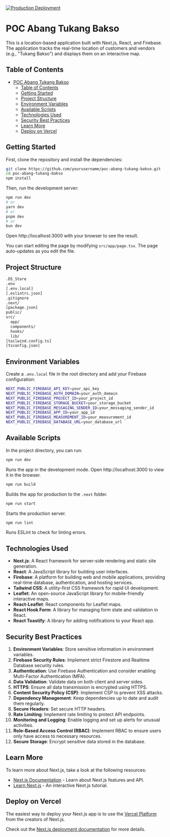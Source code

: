 [![Production Deployment](https://github.com/hmdnprks/poc-abang-tukang-bakso/actions/workflows/production.yaml/badge.svg)](https://github.com/hmdnprks/poc-abang-tukang-bakso/actions/workflows/production.yaml)

# POC Abang Tukang Bakso

This is a location-based application built with Next.js, React, and Firebase. The application tracks the real-time location of customers and vendors (e.g., "Tukang Bakso") and displays them on an interactive map.

## Table of Contents

- [POC Abang Tukang Bakso](#poc-abang-tukang-bakso)
  - [Table of Contents](#table-of-contents)
  - [Getting Started](#getting-started)
  - [Project Structure](#project-structure)
  - [Environment Variables](#environment-variables)
  - [Available Scripts](#available-scripts)
  - [Technologies Used](#technologies-used)
  - [Security Best Practices](#security-best-practices)
  - [Learn More](#learn-more)
  - [Deploy on Vercel](#deploy-on-vercel)

## Getting Started

First, clone the repository and install the dependencies:

```bash
git clone https://github.com/yourusername/poc-abang-tukang-bakso.git
cd poc-abang-tukang-bakso
npm install
```

Then, run the development server:

```bash
npm run dev
# or
yarn dev
# or
pnpm dev
# or
bun dev
```

Open http://localhost:3000 with your browser to see the result.

You can start editing the page by modifying `src/app/page.tsx`. The page auto-updates as you edit the file.

## Project Structure

```bash
.DS_Store
.env
[.env.local]
[.eslintrc.json]
.gitignore
.next/
[package.json]
public/
src/
  app/
  components/
  hooks/
  lib/
[tailwind.config.ts]
[tsconfig.json]
```

## Environment Variables

Create a `.env.local` file in the root directory and add your Firebase configuration:

```bash
NEXT_PUBLIC_FIREBASE_API_KEY=your_api_key
NEXT_PUBLIC_FIREBASE_AUTH_DOMAIN=your_auth_domain
NEXT_PUBLIC_FIREBASE_PROJECT_ID=your_project_id
NEXT_PUBLIC_FIREBASE_STORAGE_BUCKET=your_storage_bucket
NEXT_PUBLIC_FIREBASE_MESSAGING_SENDER_ID=your_messaging_sender_id
NEXT_PUBLIC_FIREBASE_APP_ID=your_app_id
NEXT_PUBLIC_FIREBASE_MEASUREMENT_ID=your_measurement_id
NEXT_PUBLIC_FIREBASE_DATABASE_URL=your_database_url
```

## Available Scripts

In the project directory, you can run:

```bash
npm run dev
```

Runs the app in the development mode. Open http://localhost:3000 to view it in the browser.

```bash
npm run build
```

Builds the app for production to the `.next` folder.

```bash
npm run start
```

Starts the production server.

```bash
npm run lint
```

Runs ESLint to check for linting errors.

## Technologies Used

- **Next.js**: A React framework for server-side rendering and static site generation.
- **React**: A JavaScript library for building user interfaces.
- **Firebase**: A platform for building web and mobile applications, providing real-time database, authentication, and hosting services.
- **Tailwind CSS**: A utility-first CSS framework for rapid UI development.
- **Leaflet**: An open-source JavaScript library for mobile-friendly interactive maps.
- **React-Leaflet**: React components for Leaflet maps.
- **React Hook Form**: A library for managing form state and validation in React.
- **React Toastify**: A library for adding notifications to your React app.

## Security Best Practices

1. **Environment Variables**: Store sensitive information in environment variables.
2. **Firebase Security Rules**: Implement strict Firestore and Realtime Database security rules.
3. **Authentication**: Use Firebase Authentication and consider enabling Multi-Factor Authentication (MFA).
4. **Data Validation**: Validate data on both client and server sides.
5. **HTTPS**: Ensure all data transmission is encrypted using HTTPS.
6. **Content Security Policy (CSP)**: Implement CSP to prevent XSS attacks.
7. **Dependency Management**: Keep dependencies up to date and audit them regularly.
8. **Secure Headers**: Set secure HTTP headers.
9. **Rate Limiting**: Implement rate limiting to protect API endpoints.
10. **Monitoring and Logging**: Enable logging and set up alerts for unusual activities.
11. **Role-Based Access Control (RBAC)**: Implement RBAC to ensure users only have access to necessary resources.
12. **Secure Storage**: Encrypt sensitive data stored in the database.

## Learn More

To learn more about Next.js, take a look at the following resources:

- [Next.js Documentation](https://nextjs.org/docs) - Learn about Next.js features and API.
- [Learn Next.js](https://nextjs.org/learn) - An interactive Next.js tutorial.

## Deploy on Vercel

The easiest way to deploy your Next.js app is to use the [Vercel Platform](https://vercel.com/new?utm_medium=default-template&filter=next.js&utm_source=create-next-app&utm_campaign=create-next-app-readme) from the creators of Next.js.

Check out the [Next.js deployment documentation](https://nextjs.org/docs/app/building-your-application/deploying) for more details.
